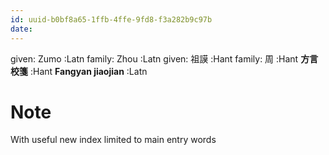 ```yaml
---
id: uuid-b0bf8a65-1ffb-4ffe-9fd8-f3a282b9c97b
date: 
---
```


given: Zumo :Latn
family: Zhou :Latn
given: 祖謨 :Hant
family: 周 :Hant
**方言校箋** :Hant
**Fangyan jiaojian** :Latn
# Note
With useful new index limited to main entry words